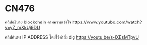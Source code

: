 # CN476

คลิปอธิบาย blockchain ตามความเข้าใจ
<https://www.youtube.com/watch?v=yZ_mXkUj9DU>

คลิปค้นหา IP ADDRESS โดยใช้คำสั่ง dig
<https://youtu.be/s-IXEsMTpvU>
